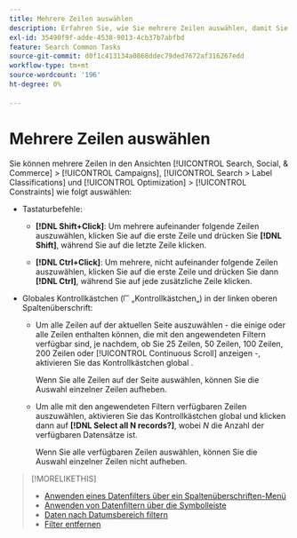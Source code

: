 ```yaml
---
title: Mehrere Zeilen auswählen
description: Erfahren Sie, wie Sie mehrere Zeilen auswählen, damit Sie für alle dieselbe Aktion ausführen können.
exl-id: 35490f9f-adde-4538-9013-4cb37b7abfbd
feature: Search Common Tasks
source-git-commit: d0f1c413134a0868ddec79ded7672af316267edd
workflow-type: tm+mt
source-wordcount: '196'
ht-degree: 0%

---
```


# Mehrere Zeilen auswählen

Sie können mehrere Zeilen in den Ansichten [!UICONTROL Search, Social, & Commerce] > [!UICONTROL Campaigns], [!UICONTROL Search > Label Classifications] und [!UICONTROL Optimization] > [!UICONTROL Constraints] wie folgt auswählen:

* Tastaturbefehle:

   * **[!DNL Shift+Click]**: Um mehrere aufeinander folgende Zeilen auszuwählen, klicken Sie auf die erste Zeile und drücken Sie **[!DNL Shift]**, während Sie auf die letzte Zeile klicken.

   * **[!DNL Ctrl+Click]**: Um mehrere, nicht aufeinander folgende Zeilen auszuwählen, klicken Sie auf die erste Zeile und drücken Sie dann **[!DNL Ctrl]**, während Sie auf jede zusätzliche Zeile klicken.

* Globales Kontrollkästchen (![Kontrollkästchen](/help/search-social-commerce/assets/check-box.png) „Kontrollkästchen„) in der linken oberen Spaltenüberschrift:

   * Um alle Zeilen auf der aktuellen Seite auszuwählen - die einige oder alle Zeilen enthalten können, die mit den angewendeten Filtern verfügbar sind, je nachdem, ob Sie 25 Zeilen, 50 Zeilen, 100 Zeilen, 200 Zeilen oder [!UICONTROL Continuous Scroll] anzeigen -, aktivieren Sie das Kontrollkästchen global .

     Wenn Sie alle Zeilen auf der Seite auswählen, können Sie die Auswahl einzelner Zeilen aufheben.

   * Um alle mit den angewendeten Filtern verfügbaren Zeilen auszuwählen, aktivieren Sie das Kontrollkästchen global und klicken dann auf **[!DNL Select all N records?]**, wobei *N* die Anzahl der verfügbaren Datensätze ist.

     Wenn Sie alle verfügbaren Zeilen auswählen, können Sie die Auswahl einzelner Zeilen nicht aufheben.

>[!MORELIKETHIS]
>
>* [Anwenden eines Datenfilters über ein Spaltenüberschriften-Menü](../data-views/ad-hoc-settings/column-filter-apply-from-column-heading.md)
>* [Anwenden von Datenfiltern über die Symbolleiste](../data-views/ad-hoc-settings/column-filter-apply-from-toolbar.md)
>* [Daten nach Datumsbereich filtern](../data-views/ad-hoc-settings/date-filter.md)
>* [Filter entfernen](../data-views/ad-hoc-settings/column-filter-remove.md)
